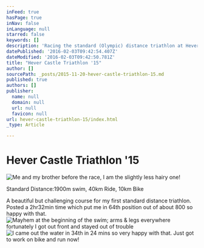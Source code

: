 ```yaml
---
inFeed: true
hasPage: true
inNav: false
inLanguage: null
starred: false
keywords: []
description: 'Racing the standard (Olympic) distance triathlon at Hever Castle, Kent'
datePublished: '2016-02-03T09:42:54.407Z'
dateModified: '2016-02-03T09:42:50.781Z'
title: "Hever Castle Triathlon '15"
author: []
sourcePath: _posts/2015-11-20-hever-castle-triathlon-15.md
published: true
authors: []
publisher:
  name: null
  domain: null
  url: null
  favicon: null
url: hever-castle-triathlon-15/index.html
_type: Article

---
```

# Hever Castle Triathlon '15
![Me and my brother before the race, I am the slightly less hairy one!](https://the-grid-user-content.s3-us-west-2.amazonaws.com/39c0416d-0836-4b02-8f98-08a88dda0220.jpg)

Standard Distance:1900m swim, 40km Ride, 10km Bike

A beautiful but challenging course for my first standard distance triathlon. Posted a 2hr32min time which put me in 64th position out of about 800 so happy with that.
![Mayhem at the beginning of the swim; arms & legs everywhere fortunately I got out front and stayed out of trouble](https://the-grid-user-content.s3-us-west-2.amazonaws.com/3a152f63-fbfd-46f6-a189-85b8a0972b0e.jpg)
![I came out the water in 34th in 24 mins so very happy with that. Just got to work on bike and run now!](https://the-grid-user-content.s3-us-west-2.amazonaws.com/e51da7a5-4275-4bc0-919b-d4c39a9c6f63.jpg)